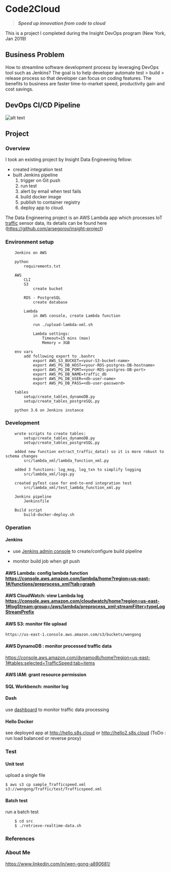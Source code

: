 # Code2Cloud
> ***Speed up innovation from code to cloud***

This is a project I completed during the Insight DevOps program (New York, Jan 2019)

## Business Problem
How to streamline software development process by leveraging DevOps tool such as Jenkins? The goal is to help developer automate test > build > release process so that developer can focus on coding features. The benefits to business are faster time-to-market speed, productivity gain and cost savings.

DevOps CI/CD Pipeline
----------------------
![alt text](https://github.com/wgong/code2cloud/blob/master/images/Wen_Gong-DevOps-CI-CD.jpg "Code2Cloud Pipeline")

## Project 

### Overview

I took an existing project by Insight Data Engineering fellow:
* created integration test
* built Jenkins pipeline 
	1. trigger on Git push
	2. run test
	3. alert by email when test fails
	4. build docker image
	5. publish to container registry
	6. deploy app to cloud.

The Data Engineering project is an AWS Lambda app which processes IoT [traffic](https://github.com/arsegorov/insight-project) sensor data, its details can be found here (https://github.com/arsegorov/insight-project)

### Environment setup 
```
	Jenkins on AWS

	python
		requirements.txt

	AWS
		CLI
		S3
			create bucket
			
		RDS - PostgreSQL
			create database

		Lambda
			in AWS console, create Lambda function
			
			run ./upload-lambda-xml.sh
			
			Lambda settings:
				Timeout=15 mins (max)
				Memory = 3GB
		
	env vars
		add following export to .bashrc
			export AWS_S3_BUCKET=<your-S3-bucket-name>
			export AWS_PG_DB_HOST=<your-RDS-postgres-DB-hostname>
			export AWS_PG_DB_PORT=<your-RDS-postgres-DB-port>
			export AWS_PG_DB_NAME=traffic_db
			export AWS_PG_DB_USER=<db-user-name>
			export AWS_PG_DB_PASS=<db-user-password>
	
	tables
		setup/create_tables_dynamoDB.py  
		setup/create_tables_postgreSQL.py
		
	python 3.6 on Jenkins instance
```

### Development
```
	wrote scripts to create tables:
		setup/create_tables_dynamoDB.py
		setup/create_tables_postgreSQL.py
		
	added new function extract_traffic_data() so it is more robust to schema changes
		src/lambda_xml/lambda_function_xml.py
	
	added 3 functions: log_msg, log_txn to simplify logging
		src/lambda_xml/logs.py
	
	created pyTest case for end-to-end integration test
		src/lambda_xml/test_lambda_function_xml.py

	Jenkins pipeline
		Jenkinsfile
		
	Build script
		build-docker-deploy.sh
```

### Operation

#### Jenkins
* use [Jenkins admin console](http://jenkins.s8s.cloud) to create/configure build pipeline

* monitor build job when git push


#### AWS Lambda: config lambda function 			https://console.aws.amazon.com/lambda/home?region=us-east-1#/functions/preprocess_xml?tab=graph
	
#### AWS CloudWatch: view Lambda log	https://console.aws.amazon.com/cloudwatch/home?region=us-east-1#logStream:group=/aws/lambda/preprocess_xml;streamFilter=typeLogStreamPrefix

#### AWS S3: monitor file upload
	https://us-east-1.console.aws.amazon.com/s3/buckets/wengong
	
#### AWS DynamoDB : monitor processed traffic data
https://console.aws.amazon.com/dynamodb/home?region=us-east-1#tables:selected=TrafficSpeed;tab=items
	
#### AWS IAM: grant resource permission

#### SQL Workbench: monitor log

#### Dash
use [dashboard](dash.s8s.cloud) to monitor traffic data processing

#### Hello Docker
see deployed app at http://hello.s8s.cloud or http://hello2.s8s.cloud 
(ToDo : run load balanced or reverse proxy)

### Test

#### Unit test

upload a single file

```
$ aws s3 cp sample_Trafficspeed.xml s3://wengong/Traffic/test/Trafficspeed.xml
```

#### Batch test

run a batch test

```
	$ cd src
	$ ./retrieve-realtime-data.sh
```

### References


### About Me
https://www.linkedin.com/in/wen-gong-a890681/
